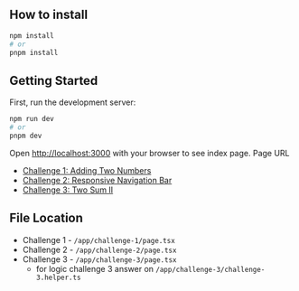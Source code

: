 ## How to install

```bash
npm install
# or
pnpm install
```

## Getting Started

First, run the development server:

```bash
npm run dev
# or
pnpm dev
```

Open [http://localhost:3000](http://localhost:3000) with your browser to see index page.
Page URL
- [Challenge 1: Adding Two Numbers](http://localhost:3000/challenge-1)
- [Challenge 2: Responsive Navigation Bar](http://localhost:3000/challenge-2)
- [Challenge 3: Two Sum II](http://localhost:3000/challenge-3)

## File Location

- Challenge 1 - `/app/challenge-1/page.tsx`
- Challenge 2 - `/app/challenge-2/page.tsx`
- Challenge 3 - `/app/challenge-3/page.tsx`
  - for logic challenge 3 answer on `/app/challenge-3/challenge-3.helper.ts`
